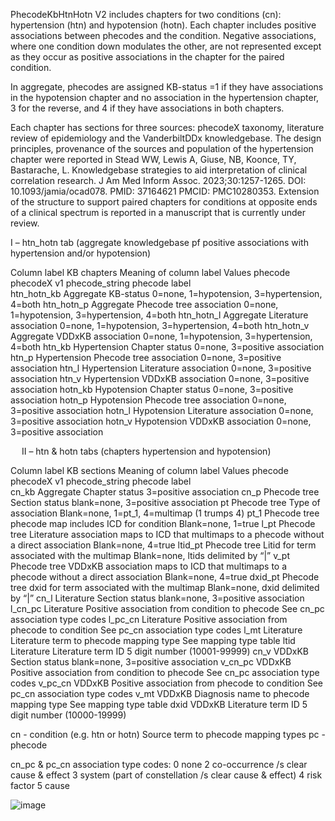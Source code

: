 PhecodeKbHtnHotn V2 includes chapters for two conditions (cn): hypertension (htn) and hypotension (hotn).  Each chapter includes positive associations between phecodes and the condition. Negative associations, where one condition down modulates the other, are not represented except as they occur as positive associations in the chapter for the paired condition. 

In aggregate, phecodes are assigned KB-status =1 if they have associations in the hypotension chapter and no association in the hypertension chapter, 3 for the reverse, and 4 if they have associations in both chapters.

Each chapter has sections for three sources: phecodeX taxonomy, literature review of epidemiology and the VanderbiltDDx knowledgebase.  The design principles, provenance of the sources and population of the hypertension chapter were reported in Stead WW, Lewis A, Giuse, NB, Koonce, TY, Bastarache, L. Knowledgebase strategies to aid interpretation of clinical correlation research. J Am Med Inform Assoc. 2023;30:1257-1265. DOI: 10.1093/jamia/ocad078. PMID: 37164621 PMCID: PMC10280353.  Extension of the structure to support paired chapters for conditions at opposite ends of a clinical spectrum is reported in a manuscript that is currently under review.

I – htn_hotn tab (aggregate knowledgebase pf positive associations with hypertension and/or hypotension)

Column label	KB chapters	Meaning of column label	Values
phecode		phecodeX v1	
phecode_string		phecode label	
htn_hotn_kb	Aggregate	KB-status	0=none, 1=hypotension, 3=hypertension, 4=both
htn_hotn_p	Aggregate	Phecode tree association	0=none, 1=hypotension, 3=hypertension, 4=both
htn_hotn_l	Aggregate	Literature association	0=none, 1=hypotension, 3=hypertension, 4=both
htn_hotn_v	Aggregate	VDDxKB association	0=none, 1=hypotension, 3=hypertension, 4=both
htn_kb	Hypertension	Chapter status	0=none, 3=positive association
htn_p	Hypertension	Phecode tree association	0=none, 3=positive association
htn_l	Hypertension	Literature association	0=none, 3=positive association
htn_v	Hypertension	VDDxKB association	0=none, 3=positive association
hotn_kb	Hypotension	Chapter status	0=none, 3=positive association
hotn_p	Hypotension	Phecode tree association	0=none, 3=positive association
hotn_l	Hypotension	Literature association	0=none, 3=positive association
hotn_v	Hypotension	VDDxKB association	0=none, 3=positive association

 
II – htn & hotn tabs (chapters hypertension and hypotension)

Column label	KB sections	Meaning of column label	Values
phecode		phecodeX v1	
phecode_string		phecode label	
cn_kb	Aggregate	Chapter status	3=positive association
cn_p	Phecode tree	Section status	blank=none, 3=positive association
pt	Phecode tree	Type of association	Blank=none, 1=pt_1, 4=multimap (1 trumps 4) 
pt_1	Phecode tree	phecode map includes ICD for condition	Blank=none, 1=true
l_pt	Phecode tree	Literature association maps to ICD that multimaps to a phecode without a direct association	Blank=none,  4=true
ltid_pt	Phecode tree	Litid for term associated with the multimap	Blank=none, ltids delimited by “|”
v_pt	Phecode tree	VDDxKB association maps to ICD that multimaps to a phecode without a direct association	Blank=none,  4=true
dxid_pt	Phecode tree	dxid for term associated with the multimap	Blank=none, dxid delimited by “|”
cn_l	Literature	Section status	blank=none, 3=positive association
l_cn_pc	Literature	Positive association from condition to phecode	See cn_pc association type codes
l_pc_cn	Literature	Positive association from phecode to condition	See pc_cn association type codes
l_mt	Literature	Literature term to phecode mapping type 	See mapping type table
ltid	Literature	Literature term ID	5 digit number (10001-99999)
cn_v	VDDxKB	Section status	blank=none, 3=positive association
v_cn_pc	VDDxKB	Positive association from condition to phecode	See cn_pc association type codes
v_pc_cn	VDDxKB	Positive association from phecode to condition	See pc_cn association type codes
v_mt	VDDxKB	Diagnosis name to phecode mapping type 	See mapping type table
dxid	VDDxKB	Literature term ID	5 digit number (10000-19999)
 
cn - condition (e.g. htn or hotn)                                     Source term to phecode mapping types
pc  - phecode

cn_pc & pc_cn association type codes:
0 none
2 co-occurrence /s clear cause & effect
3 system (part of constellation /s clear cause & effect)
4 risk factor
5 cause

![image](https://github.com/PheWAS/PhecodeKb/assets/34251274/38e744bf-1e00-41cf-8298-c4d9fe9c3ce3)
